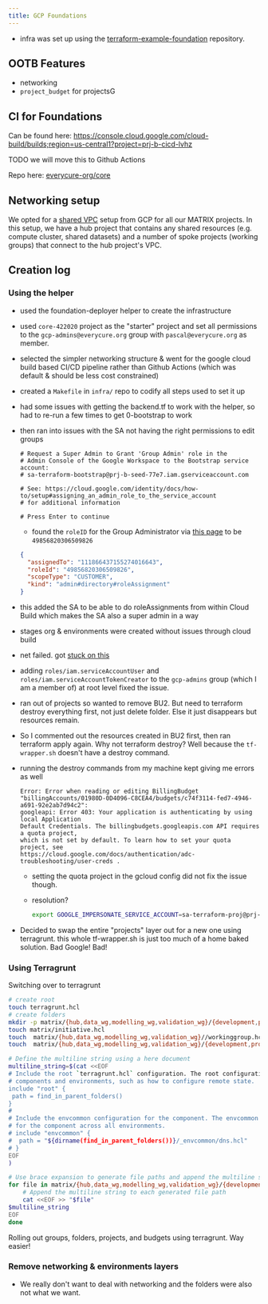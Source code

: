 ```yaml
---
title: GCP Foundations
---
```


- infra was set up using the [terraform-example-foundation](https://github.com/terraform-google-modules/terraform-example-foundation) repository.

## OOTB Features

- networking
- `project_budget` for projectsG

## CI for Foundations
Can be found here:
https://console.cloud.google.com/cloud-build/builds;region=us-central1?project=prj-b-cicd-lvhz

TODO we will move this to Github Actions

Repo here: [everycure-org/core](https://github.com/everycure-org/core)

## Networking setup

We opted for a [shared VPC](https://cloud.google.com/vpc/docs/shared-vpc) setup from GCP for all our MATRIX projects. In this setup, we have a hub project that contains any shared resources (e.g. compute cluster, shared datasets) and a number of spoke projects (working groups) that connect to the hub project's VPC. 

## Creation log

### Using the helper
- used the foundation-deployer helper to create the infrastructure
- used `core-422020` project as the "starter" project and set all permissions to the `gcp-admins@everycure.org` group with `pascal@everycure.org` as member.
- selected the simpler networking structure & went for the google cloud build based CI/CD pipeline rather than Github Actions (which was default & should be less cost constrained)
- created a `Makefile` in `infra/` repo to codify all steps used to set it up
- had some issues with getting the backend.tf to work with the helper, so had to re-run a few times to get 0-bootstrap to work
- then ran into issues with the SA not having the right permissions to edit groups
  ```
  # Request a Super Admin to Grant 'Group Admin' role in the
  # Admin Console of the Google Workspace to the Bootstrap service account:
  # sa-terraform-bootstrap@prj-b-seed-77e7.iam.gserviceaccount.com
  
  # See: https://cloud.google.com/identity/docs/how-to/setup#assigning_an_admin_role_to_the_service_account
  # for additional information
  
  # Press Enter to continue
  ```
  - found the `roleID` for the Group Administrator via [this page](https://developers.google.com/admin-sdk/directory/reference/rest/v1/roles/list?apix=true&apix_params={"customer":"C02dmw33l","maxResults":50}) to be `49856820306509826`
  ```json
  {
    "assignedTo": "111866437155274016643",
    "roleId": "49856820306509826",
    "scopeType": "CUSTOMER",
    "kind": "admin#directory#roleAssignment"
  }
- this added the SA to be able to do roleAssignments from within Cloud Build which makes the SA also a super admin in a way
- stages org & environments were created without issues through cloud build
- net failed. got [stuck on this](https://github.com/terraform-google-modules/terraform-example-foundation/issues/923)
- adding `roles/iam.serviceAccountUser` and `roles/iam.serviceAccountTokenCreator` to the `gcp-admins` group (which I am a member of) at root level fixed the issue. 
- ran out of projects so wanted to remove BU2. But need to terraform destroy everything first, not just delete folder. Else it just disappears but resources remain.  
- So I commented out the resources created in BU2 first, then ran terraform apply again. Why not terraform destroy? Well because the `tf-wrapper.sh` doesn't have a destroy command.
- running the destroy commands from my machine kept giving me errors as well
  ```
  Error: Error when reading or editing BillingBudget
  "billingAccounts/01980D-0D4096-C8CEA4/budgets/c74f3114-fed7-4946-a691-92e2ab7d94c2":
  googleapi: Error 403: Your application is authenticating by using local Application
  Default Credentials. The billingbudgets.googleapis.com API requires a quota project,
  which is not set by default. To learn how to set your quota project, see
  https://cloud.google.com/docs/authentication/adc-troubleshooting/user-creds .
  ```
  - setting the quota project in the gcloud config did not fix the issue though.
  - resolution? 

     ```bash
     export GOOGLE_IMPERSONATE_SERVICE_ACCOUNT=sa-terraform-proj@prj-b-seed-77e7.iam.gserviceaccount.com
     ```

- Decided to swap the entire "projects" layer out for a new one using terragrunt. this whole tf-wrapper.sh is just too much of a home baked solution. Bad Google! Bad!

### Using Terragrunt

Switching over to terragrunt

```bash
# create root
touch terragrunt.hcl
# create folders
mkdir -p matrix/{hub,data_wg,modelling_wg,validation_wg}/{development,production}/
touch matrix/initiative.hcl
touch  matrix/{hub,data_wg,modelling_wg,validation_wg}//workinggroup.hcl
touch  matrix/{hub,data_wg,modelling_wg,validation_wg}/{development,production}/terragrunt.hcl

# Define the multiline string using a here document
multiline_string=$(cat <<EOF
# Include the root `terragrunt.hcl` configuration. The root configuration contains settings that are common across all
# components and environments, such as how to configure remote state.
include "root" {
 path = find_in_parent_folders()
}
#
# Include the envcommon configuration for the component. The envcommon configuration contains settings that are common
# for the component across all environments.
# include "envcommon" {
#  path = "${dirname(find_in_parent_folders())}/_envcommon/dns.hcl"
# }
EOF
)

# Use brace expansion to generate file paths and append the multiline string to each one
for file in matrix/{hub,data_wg,modelling_wg,validation_wg}/{development,production}/terragrunt.hcl; do
    # Append the multiline string to each generated file path
    cat <<EOF >> "$file"
$multiline_string
EOF
done

```

Rolling out groups, folders, projects, and budgets using terragrunt. Way easier!

### Remove networking & environments layers

- We really don't want to deal with networking and the folders were also not what we want. 